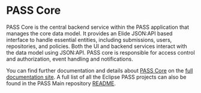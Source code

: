 # PASS Core

PASS Core is the central backend service within the PASS application that manages the core data model. It provides an 
Elide JSON:API based interface to handle essential entities, including submissions, users, repositories, and policies. 
Both the UI and backend services interact with the data model using JSON:API. PASS core is responsible for access 
control and authorization, event handling and notifications.

You can find further documentation and details about [PASS Core](https://docs.eclipse-pass.org/developer-documentation/pass-core)
on the [full documentation site](https://docs.eclipse-pass.org). A full list of all the Eclipse PASS projects can also
be found in the PASS Main repository [README](https://github.com/eclipse-pass/main/blob/main/README.md).